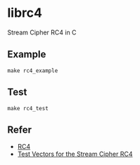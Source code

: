# librc4
Stream Cipher RC4 in C

## Example
```
make rc4_example
```

## Test
```
make rc4_test
```

## Refer
- [RC4](https://en.wikipedia.org/wiki/RC4)
- [Test Vectors for the Stream Cipher RC4](https://tools.ietf.org/html/rfc6229)
